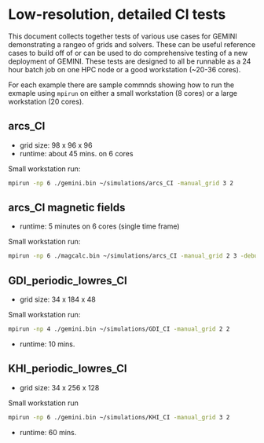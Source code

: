 # Low-resolution, detailed CI tests

This document collects together tests of various use cases for GEMINI demonstrating a rangeo of grids and solvers.  These can be useful reference cases to build off of or can be used to do comprehensive testing of a new deployment of GEMINI.  These tests are designed to all be runnable as a 24 hour batch job on one HPC node or a good workstation (~20-36 cores).  

For each example there are sample commnds showing how to run the exmaple using ```mpirun``` on either a small workstation (8 cores) or a large workstation (20 cores).  

##  arcs\_CI

* grid size:  98 x 96 x 96
* runtime:  about 45 mins. on 6 cores

Small workstation run:
```sh
mpirun -np 6 ./gemini.bin ~/simulations/arcs_CI -manual_grid 3 2 
```

## arcs\_CI magnetic fields

* runtime:  5 minutes on 6 cores (single time frame)

Small workstation run:
```sh
mpirun -np 6 ./magcalc.bin ~/simulations/arcs_CI -manual_grid 2 3 -debug -start_time 2017 3 2 27270 -end_time 2017 3 2 27300
```

## GDI\_periodic\_lowres\_CI

* grid size:  34 x 184 x 48

Small workstation run:
```sh
mpirun -np 4 ./gemini.bin ~/simulations/GDI_CI -manual_grid 2 2 
```
* runtime:  10 mins.


## KHI\_periodic\_lowres\_CI

* grid size:  34 x 256 x 128

Small workstation run
```sh
mpirun -np 6 ./gemini.bin ~/simulations/KHI_CI -manual_grid 3 2 
```
* runtime:  60 mins.

